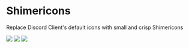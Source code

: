 # Shimericons
Replace Discord Client's default icons with small and crisp Shimericons

![](https://puu.sh/ufasM/e31977fe33.png)
![](http://puu.sh/ufauu/56c5aa6752.png)
![](http://puu.sh/ufatL/611106f742.png)
